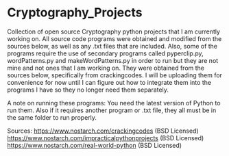 # Cryptography_Projects

Collection of open source Cryptography python projects that I am currently working on. All source code programs were
obtained and modified from the sources below, as well as any .txt files that are included. Also, some of the 
programs require the use of secondary programs called pyperclip.py, wordPatterns.py and makeWordPatterns.py
in order to run but they are not mine and not ones that I am working on. They were obtained from the sources below,
specifically from crackingcodes. I will be uploading them for convenience for now until I can figure out how to 
integrate them into the programs I have so they no longer need them separately.

A note on running these programs:
You need the latest version of Python to run them. Also if it requires another program or .txt file, they all must
be in the same folder to run properly.


Sources:
https://www.nostarch.com/crackingcodes (BSD Licensed)
https://www.nostarch.com/impracticalpythonprojects (BSD Licensed)
https://www.nostarch.com/real-world-python (BSD Licensed)
